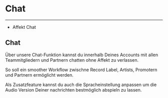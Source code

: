 # Chat

---

- Affekt Chat

## Chat
Über unsere Chat-Funktion kannst du innerhalb Deines Accounts mit allen Teammitgliedern und Partnern chatten ohne Affekt zu verlassen.

So soll ein smoother Workflow zwischne Record Label, Artists, Promotern und Partnern ermöglicht werden. 

Als Zusatzfeature kannst du auch die Spracheinstellung anpassen um die Audio Version Deiner nachrichten bestmöglich abspieln zu lassen.


